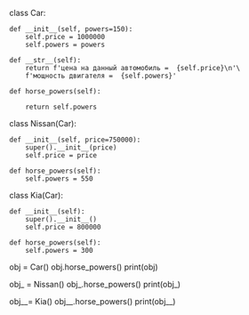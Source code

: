 class Car:

    def __init__(self, powers=150):
        self.price = 1000000
        self.powers = powers

    def __str__(self):
        return f'цена на данный автомобиль =  {self.price}\n'\
        f'мощность двигателя =  {self.powers}'

    def horse_powers(self):

        return self.powers



class Nissan(Car):

    def __init__(self, price=750000):
        super().__init__(price)
        self.price = price

    def horse_powers(self):
        self.powers = 550



class Kia(Car):

    def __init__(self):
        super().__init__()
        self.price = 800000

    def horse_powers(self):
        self.powers = 300




obj = Car()
obj.horse_powers()
print(obj)

obj_ = Nissan()
obj_.horse_powers()
print(obj_)

obj__= Kia()
obj__.horse_powers()
print(obj__)
